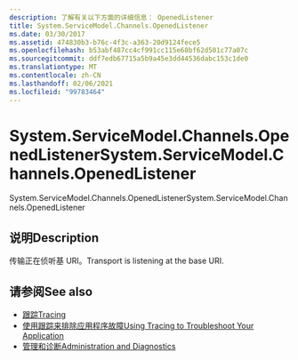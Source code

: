 ```yaml
---
description: 了解有关以下方面的详细信息： OpenedListener
title: System.ServiceModel.Channels.OpenedListener
ms.date: 03/30/2017
ms.assetid: 474830b3-b76c-4f3c-a363-20d9124fece5
ms.openlocfilehash: b53abf487cc4cf991cc115e68bf62d501c77a07c
ms.sourcegitcommit: ddf7edb67715a5b9a45e3dd44536dabc153c1de0
ms.translationtype: MT
ms.contentlocale: zh-CN
ms.lasthandoff: 02/06/2021
ms.locfileid: "99783464"
---
```

# <a name="systemservicemodelchannelsopenedlistener"></a><span data-ttu-id="b6b8d-103">System.ServiceModel.Channels.OpenedListener</span><span class="sxs-lookup"><span data-stu-id="b6b8d-103">System.ServiceModel.Channels.OpenedListener</span></span>

<span data-ttu-id="b6b8d-104">System.ServiceModel.Channels.OpenedListener</span><span class="sxs-lookup"><span data-stu-id="b6b8d-104">System.ServiceModel.Channels.OpenedListener</span></span>  
  
## <a name="description"></a><span data-ttu-id="b6b8d-105">说明</span><span class="sxs-lookup"><span data-stu-id="b6b8d-105">Description</span></span>  

 <span data-ttu-id="b6b8d-106">传输正在侦听基 URI。</span><span class="sxs-lookup"><span data-stu-id="b6b8d-106">Transport is listening at the base URI.</span></span>  
  
## <a name="see-also"></a><span data-ttu-id="b6b8d-107">请参阅</span><span class="sxs-lookup"><span data-stu-id="b6b8d-107">See also</span></span>

- [<span data-ttu-id="b6b8d-108">跟踪</span><span class="sxs-lookup"><span data-stu-id="b6b8d-108">Tracing</span></span>](index.md)
- [<span data-ttu-id="b6b8d-109">使用跟踪来排除应用程序故障</span><span class="sxs-lookup"><span data-stu-id="b6b8d-109">Using Tracing to Troubleshoot Your Application</span></span>](using-tracing-to-troubleshoot-your-application.md)
- [<span data-ttu-id="b6b8d-110">管理和诊断</span><span class="sxs-lookup"><span data-stu-id="b6b8d-110">Administration and Diagnostics</span></span>](../index.md)
